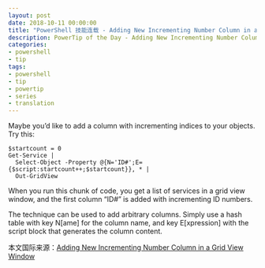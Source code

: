 ```yaml
---
layout: post
date: 2018-10-11 00:00:00
title: "PowerShell 技能连载 - Adding New Incrementing Number Column in a Grid View Window"
description: PowerTip of the Day - Adding New Incrementing Number Column in a Grid View Window
categories:
- powershell
- tip
tags:
- powershell
- tip
- powertip
- series
- translation
---
```

Maybe you’d like to add a column with incrementing indices to your objects. Try this:

    $startcount = 0
    Get-Service |
      Select-Object -Property @{N='ID#';E={$script:startcount++;$startcount}}, * |
      Out-GridView
    

When you run this chunk of code, you get a list of services in a grid view window, and the first column “ID#” is added with incrementing ID numbers.

The technique can be used to add arbitrary columns. Simply use a hash table with key N[ame] for the column name, and key E[xpression] with the script block that generates the column content.

<!--more-->
本文国际来源：[Adding New Incrementing Number Column in a Grid View Window](http://community.idera.com/powershell/powertips/b/tips/posts/adding-new-incrementing-number-column-in-a-grid-view-window)
